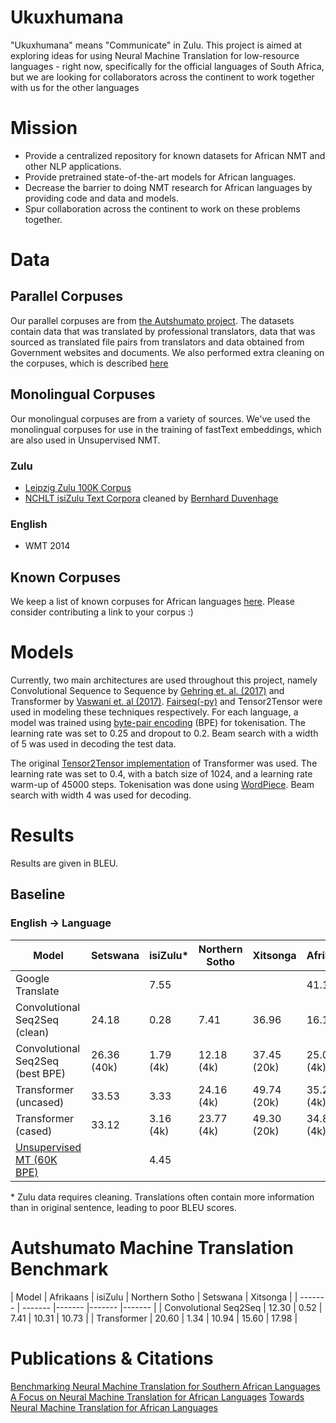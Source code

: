 # Ukuxhumana

"Ukuxhumana" means "Communicate" in Zulu. This project is aimed at exploring ideas for using Neural Machine Translation for low-resource languages - right now, specifically for the official languages of South Africa, but we are looking for collaborators across the continent to work together with us for the other languages

# Mission

- Provide a centralized repository for known datasets for African NMT and other NLP applications.
- Provide pretrained state-of-the-art models for African languages.
- Decrease the barrier to doing NMT research for African languages by providing code and data and models.
- Spur collaboration across the continent to work on these problems together.

# Data

## Parallel Corpuses

Our parallel corpuses are from [the Autshumato project](https://biblio.ugent.be/publication/1851705/file/6736544#page=39). The datasets contain data that was translated by professional translators, data that was sourced as translated file pairs from translators and data obtained from Government websites and documents. We also performed extra cleaning on the corpuses, which is described [here](https://github.com/LauraMartinus/ukuxhumana/blob/master/clean/README.md)


## Monolingual Corpuses

Our monolingual corpuses are from a variety of sources. We've used the monolingual corpuses for use in the training of fastText embeddings, which are also used in Unsupervised NMT.

### Zulu

- [Leipzig Zulu 100K Corpus](http://corpora.uni-leipzig.de/en?corpusId=zul_mixed_2016)
- [NCHLT isiZulu Text Corpora](https://rma.nwu.ac.za/index.php/isizulu-nchlt-text-corpora.html) cleaned by [Bernhard Duvenhage](https://github.com/praekelt/feersum-lid-shared-task)
### English

- WMT 2014

## Known Corpuses

We keep a list of known corpuses for African languages [here](https://github.com/LauraMartinus/ukuxhumana/blob/master/KNOWN_CORPUSES.md). Please consider contributing a link to your corpus :) 


# Models
Currently, two main architectures are used throughout this project, namely Convolutional Sequence to Sequence by [Gehring et. al. (2017)](https://arxiv.org/abs/1705.03122) and Transformer by [Vaswani et. al (2017)](https://arxiv.org/abs/1706.03762). [Fairseq(-py)](https://github.com/pytorch/fairseq) and Tensor2Tensor were used in modeling these techniques respectively. For each language, a model was trained using [byte-pair encoding](https://arxiv.org/abs/1508.07909) (BPE) for tokenisation. The learning rate was set to 0.25 and dropout to 0.2. Beam search with a width of 5 was used in decoding the test data.

The original [Tensor2Tensor implementation](https://github.com/tensorflow/tensor2tensor) of Transformer was used. The learning rate was set to 0.4, with a batch size of 1024, and a learning rate warm-up of 45000 steps. Tokenisation was done using [WordPiece](https://github.com/google/sentencepiece). Beam search with width 4 was used for decoding.


# Results
Results are given in BLEU.
## Baseline 
### English -> Language
| Model | Setswana | isiZulu* | Northern Sotho | Xitsonga | Afrikaans |
| ------- | ------- |------- |------- |------- |------- |
| Google Translate       |        | 7.55 |       |       | 41.181 |
| Convolutional Seq2Seq (clean)  | 24.18  | 0.28 | 7.41 | 36.96 | 16.17 |
| Convolutional Seq2Seq (best BPE) | 26.36 (40k)  | 1.79 (4k) | 12.18 (4k) | 37.45 (20k) | 25.04 (4k) |
| Transformer (uncased)  | 33.53  | 3.33 | 24.16 (4k) | 49.74 (20k) | 35.26 (4k) |
| Transformer (cased)    | 33.12  | 3.16 (4k) | 23.77 (4k) | 49.30 (20k) | 34.81 (4k) |
| [Unsupervised MT (60K BPE)](https://github.com/facebookresearch/UnsupervisedMT)    |   | 4.45 |  |  |  |


\* Zulu data requires cleaning. Translations often contain more information than in original sentence, leading to poor BLEU scores.

# Autshumato Machine Translation Benchmark 

| Model | Afrikaans | isiZulu | Northern Sotho | Setswana | Xitsonga |
| ------- | ------- |------- |------- |------- |
| Convolutional Seq2Seq | 12.30 | 0.52 | 7.41 | 10.31 | 10.73 |
| Transformer | 20.60 | 1.34 | 10.94 | 15.60 | 17.98 |



# Publications & Citations

[Benchmarking Neural Machine Translation for Southern African Languages](https://arxiv.org/pdf/1906.10511.pdf)
[A Focus on Neural Machine Translation for African Languages](https://arxiv.org/pdf/1906.05685.pdf)
[Towards Neural Machine Translation for African Languages](https://arxiv.org/abs/1811.05467)

